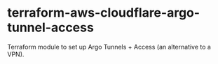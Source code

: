 # terraform-aws-cloudflare-argo-tunnel-access
Terraform module to set up Argo Tunnels + Access (an alternative to a VPN).
